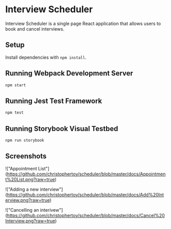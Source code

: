 # Interview Scheduler

Interview Scheduler is a single page React application that allows users to book and cancel interviews.



## Setup

Install dependencies with `npm install`.

## Running Webpack Development Server

```sh
npm start
```

## Running Jest Test Framework

```sh
npm test
```

## Running Storybook Visual Testbed

```sh
npm run storybook
```

## Screenshots

!["Appointment List"] (https://github.com/christophertoy/scheduler/blob/master/docs/Appointment%20List.png?raw=true)

!["Adding a new interview"] (https://github.com/christophertoy/scheduler/blob/master/docs/Add%20Interview.png?raw=true)

!["Cancelling an interivew"] (https://github.com/christophertoy/scheduler/blob/master/docs/Cancel%20Interview.png?raw=true)